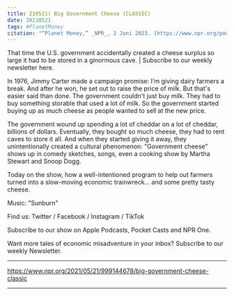 ```yaml
---
title: 210521) Big Government Cheese (CLASSIC)
date: 20210521
tags: #PlanetMoney
citation: "“Planet Money,” _NPR_, 2 Juni 2023. [https://www.npr.org/podcasts/510289/planet-money](https://www.npr.org/podcasts/510289/planet-money) (diakses 4 Juni 2023)."
---
```


That time the U.S. government accidentally created a cheese surplus so large it had to be stored in a ginormous cave. | Subscribe to our weekly newsletter here.

In 1976, Jimmy Carter made a campaign promise: I'm giving dairy farmers a break. And after he won, he set out to raise the price of milk. But that's easier said than done. The government couldn't just buy milk. They had to buy something storable that used a lot of milk. So the government started buying up as much cheese as people wanted to sell at the new price.

The government wound up spending a lot of cheddar on a lot of cheddar, billions of dollars. Eventually, they bought so much cheese, they had to rent caves to store it all. And when they started giving it away, they unintentionally created a cultural phenomenon: "Government cheese" shows up in comedy sketches, songs, even a cooking show by Martha Stewart and Snoop Dogg.

Today on the show, how a well-intentioned program to help out farmers turned into a slow-moving economic trainwreck... and some pretty tasty cheese.

Music: "Sunburn"

Find us: Twitter / Facebook / Instagram / TikTok

Subscribe to our show on Apple Podcasts, Pocket Casts and NPR One.

Want more tales of economic misadventure in your inbox? Subscribe to our weekly Newsletter.

----

https://www.npr.org/2021/05/21/999144678/big-government-cheese-classic





----
